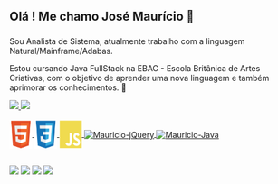 ## Olá ! Me chamo José Maurício 👋

### 
   Sou Analista de Sistema, atualmente trabalho com a linguagem Natural/Mainframe/Adabas.
   <p>Estou cursando Java FullStack na EBAC - Escola Britânica de Artes Criativas, com o objetivo de aprender uma nova linguagem e também aprimorar os conhecimentos. 🌱
     
<div align="left">
  <a href="https://github.com/Mauricio-Piron">
  <img width="445px" src="https://github-readme-stats.vercel.app/api?username=Mauricio-Piron&theme=blue-green"/>
  <img width="352px" src="https://github-readme-stats.vercel.app/api/top-langs/?username=Mauricio-Piron&layout=compact&theme=blue-green"/>
</div>

<div style="display: inline_block"><br>
  <img align="center" alt="Mauricio-HTML" height="50" width="40" src="https://raw.githubusercontent.com/devicons/devicon/master/icons/html5/html5-original.svg">
  <img align="center" alt="Rafa-CSS" height="50" width="40" src="https://raw.githubusercontent.com/devicons/devicon/master/icons/css3/css3-original.svg">
  <img align="center" alt="Mauricio-Js" height="50" width="40" src="https://raw.githubusercontent.com/devicons/devicon/master/icons/javascript/javascript-plain.svg">
  <img align="center" alt="Mauricio-jQuery" height="60" width="40" src="https://cdn.jsdelivr.net/gh/devicons/devicon/icons/jquery/jquery-original-wordmark.svg">
  <img align="center" alt="Mauricio-Java" height="50" width="40" src="https://cdn.jsdelivr.net/gh/devicons/devicon/icons/java/java-original-wordmark.svg">
</div>

##

<div> 
  <a href="https://instagram.com/mauriciopiron" target="_blank"><img src="https://img.shields.io/badge/-Instagram-%23E4405F?style=for-the-badge&logo=instagram&logoColor=white" target="_blank"></a>
  <a href="https://discord.gg/Mauricio-Piron#6697" target="_blank"><img src="https://img.shields.io/badge/Discord-7289DA?style=for-the-badge&logo=discord&logoColor=white" target="_blank"></a> 
  <a href = "mailto:contato.mauriciopiron@gmail.com"><img src="https://img.shields.io/badge/-Gmail-%23333?style=for-the-badge&logo=gmail&logoColor=white" target="_blank"></a>
  <a href="https://www.linkedin.com/in/josé-maurício-piron-7218511a3" target="_blank"><img src="https://img.shields.io/badge/-LinkedIn-%230077B5?style=for-the-badge&logo=linkedin&logoColor=white" target="_blank"></a> 
</div>

 ##
  

